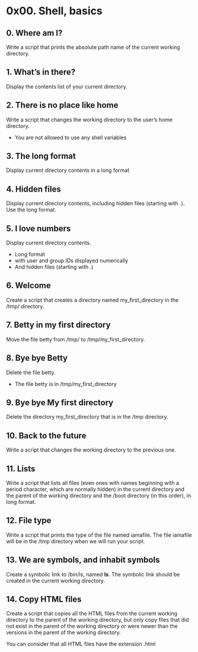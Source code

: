 # 0x00. Shell, basics

## 0. Where am I?

Write a script that prints the absolute path name of the current working directory.

## 1. What’s in there?

Display the contents list of your current directory.

## 2. There is no place like home

Write a script that changes the working directory to the user’s home directory.
- You are not allowed to use any shell variables

## 3. The long format

Display current directory contents in a long format

## 4. Hidden files

Display current directory contents, including hidden files (starting with .). Use the long format.

## 5. I love numbers

Display current directory contents.
- Long format
- with user and group IDs displayed numerically
- And hidden files (starting with .)

## 6. Welcome

Create a script that creates a directory named my_first_directory in the /tmp/ directory.

## 7. Betty in my first directory

Move the file betty from /tmp/ to /tmp/my_first_directory.

## 8. Bye bye Betty

Delete the file betty.
- The file betty is in /tmp/my_first_directory

## 9. Bye bye My first directory

Delete the directory my_first_directory that is in the /tmp directory.

## 10. Back to the future

Write a script that changes the working directory to the previous one.

## 11. Lists

Write a script that lists all files (even ones with names beginning with a period character, which are normally hidden) in the current directory and the parent of the working directory and the /boot directory (in this order), in long format.

## 12. File type

Write a script that prints the type of the file named iamafile. The file iamafile will be in the /tmp directory when we will run your script.

## 13. We are symbols, and inhabit symbols

Create a symbolic link to /bin/ls, named __ls__. The symbolic link should be created in the current working directory.

## 14. Copy HTML files

Create a script that copies all the HTML files from the current working directory to the parent of the working directory, but only copy files that did not exist in the parent of the working directory or were newer than the versions in the parent of the working directory.

You can consider that all HTML files have the extension .html
